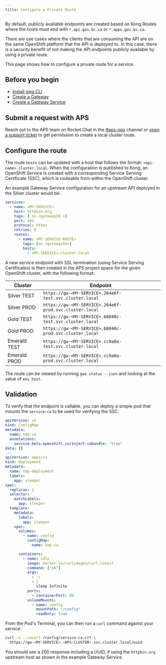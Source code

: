 ```yaml
---
title: Configure a Private Route
---
```


<!-- overview -->

By default, publicly available endpoints are created based on Kong Routes where
the hosts must end with `*.api.gov.bc.ca` or `*.apps.gov.bc.ca`.

There are use cases where the clients that are consuming the API are on the same
OpenShift platform that the API is deployed to. In this case, there is a security
benefit of not making the API endpoints publicly available by using a private route.

This page shows how to configure a private route for a service.

## Before you begin

- [Install gwa CLI](/how-to/gwa-install.md)
- [Create a Gateway](/how-to/create-gateway.md)
- [Create a Gateway Service](/how-to/create-gateway-service.md)

## Submit a request with APS

Reach out to the APS team on Rocket.Chat in the
[#aps-ops](https://chat.developer.gov.bc.ca/channel/aps-ops) channel or [open a
support
ticket](https://dpdd.atlassian.net/servicedesk/customer/portal/1/group/2) to get
permission to create a local cluster route.

## Configure the route

The route `hosts` can be updated with a host that follows the
format: `<api-name>.cluster.local`. When the configuration is published to Kong,
an OpenShift Service is created with a corresponding Service Serving Certificate
(SSC), which is routeable from within the OpenShift cluster.

An example Gateway Service configuration for an upstream API deployed in the
Silver cluster would be:

```yaml
services:
  - name: <MY-SERVICE>
    host: httpbin.org
    tags: [ ns.<gatewayId >]
    port: 443
    protocol: https
    retries: 0
    routes:
      - name: <MY-SERVICE-ROUTE>
        tags: [ns.<gatewayId>]
        hosts:
          - <MY-SERVICE>.cluster.local
```

A new service endpoint with SSL termination (using Service Serving Certificates)
is then created in the APS project space for the given OpenShift cluster, with
the following format:

| Cluster      | Endpoint                                                |
| ------------ | ------------------------------------------------------- |
| Silver TEST  | `https://gw-<MY-SERVICE>.264e6f-test.svc.cluster.local` |
| Silver PROD  | `https://gw-<MY-SERVICE>.264e6f-prod.svc.cluster.local` |
| Gold TEST    | `https://gw-<MY-SERVICE>.b8840c-test.svc.cluster.local` |
| Gold PROD    | `https://gw-<MY-SERVICE>.b8840c-prod.svc.cluster.local` |
| Emerald TEST | `https://gw-<MY-SERVICE>.cc9a8a-test.svc.cluster.local` |
| Emerald PROD | `https://gw-<MY-SERVICE>.cc9a8a-prod.svc.cluster.local` |

The route can be viewed by running `gwa status --json` and looking at the value
of `env_host`.

## Validation

To verify that the endpoint is callable, you can deploy a simple pod that mounts
the `service-ca` to be used for verifying the SSC.

```yaml
apiVersion: v1
kind: ConfigMap
metadata:
  name: tmp-ca
  annotations:
    service.beta.openshift.io/inject-cabundle: "true"
data: {}
---
apiVersion: apps/v1
kind: Deployment
metadata:
  name: tmp-deployment
  labels:
    app: sleeper
spec:
  replicas: 1
  selector:
    matchLabels:
      app: sleeper
  template:
    metadata:
      labels:
        app: sleeper
    spec:
      volumes:
        - name: config
          configMap:
            name: tmp-ca

      containers:
        - name: idle
          image: docker.io/curlimages/curl:latest
          command: ["sh"]
          args:
            - -c
            - |
              sleep Infinite
          ports:
            - containerPort: 80
          volumeMounts:
            - name: config
              mountPath: "/config"
              readOnly: true
```

From the Pod's Terminal, you can then run a `curl` command against your service:

```bash
curl -v --cacert /config/service-ca.crt \
  https://gw-<MY-SERVICE>.<APS-CLUSTER>.svc.cluster.local/uuid
```

You should see a 200 response including a UUID, if using the `httpbin.org`
upstream host as shown in the example Gateway Service.
